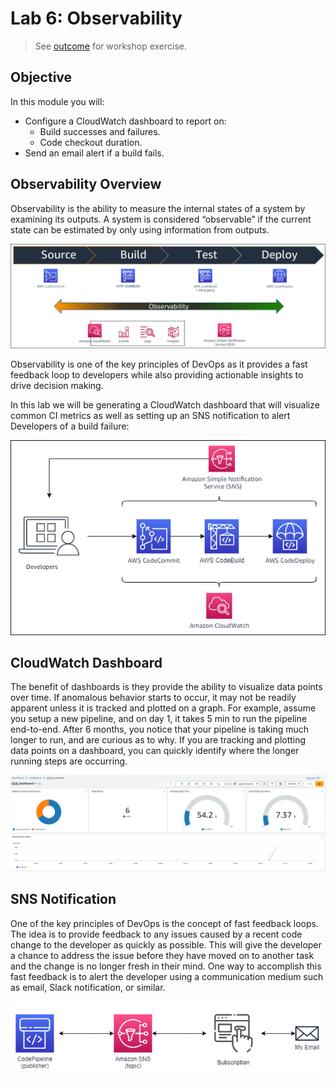 # Lab 6: Observability

> See [outcome](outcome) for workshop exercise.


## Objective

In this module you will:

* Configure a CloudWatch dashboard to report on:
    * Build successes and failures.
    * Code checkout duration.
* Send an email alert if a build fails.

## Observability Overview

Observability is the ability to measure the internal states of a system by examining its outputs. A system is considered “observable” if the current state can be estimated by only using information from outputs.

![overview.png](overview.png)

Observability is one of the key principles of DevOps as it provides a fast feedback loop to developers while also providing actionable insights to drive decision making.

In this lab we will be generating a CloudWatch dashboard that will visualize common CI metrics as well as setting up an SNS notification to alert Developers of a build failure:

![detailed.png](detailed.png)

## CloudWatch Dashboard

The benefit of dashboards is they provide the ability to visualize data points over time. If anomalous behavior starts to occur, it may not be readily apparent unless it is tracked and plotted on a graph. For example, assume you setup a new pipeline, and on day 1, it takes 5 min to run the pipeline end-to-end. After 6 months, you notice that your pipeline is taking much longer to run, and are curious as to why. If you are tracking and plotting data points on a dashboard, you can quickly identify where the longer running steps are occurring.

![sample-dashboard.png](sample-dashboard.png)

## SNS Notification

One of the key principles of DevOps is the concept of fast feedback loops. The idea is to provide feedback to any issues caused by a recent code change to the developer as quickly as possible. This will give the developer a chance to address the issue before they have moved on to another task and the change is no longer fresh in their mind. One way to accomplish this fast feedback is to alert the developer using a communication medium such as email, Slack notification, or similar.

![sns.png](sns.png)
